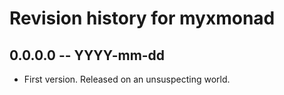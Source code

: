 # Revision history for myxmonad

## 0.0.0.0  -- YYYY-mm-dd

* First version. Released on an unsuspecting world.

